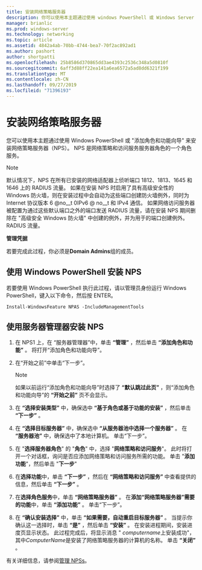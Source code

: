 ```yaml
---
title: 安装网络策略服务器
description: 你可以使用本主题通过使用 windows PowerShell 或 Windows Server 2016 中的添加角色和功能向导来安装网络策略服务器（NPS）
manager: brianlic
ms.prod: windows-server
ms.technology: networking
ms.topic: article
ms.assetid: 4842a4ab-70bb-4744-bea7-70f2ac892ad1
ms.author: pashort
author: shortpatti
ms.openlocfilehash: 25b8586d370865dd3ae4393c2536c348a5d0810f
ms.sourcegitcommit: 6aff3d88ff22ea141a6ea6572a5ad8dd6321f199
ms.translationtype: MT
ms.contentlocale: zh-CN
ms.lasthandoff: 09/27/2019
ms.locfileid: "71396193"
---
```

# <a name="install-network-policy-server"></a>安装网络策略服务器

您可以使用本主题通过使用 Windows PowerShell 或 "添加角色和功能向导" 来安装网络策略服务器（NPS）。 NPS 是网络策略和访问服务服务器角色的一个角色服务。

> [!NOTE]
> 默认情况下，NPS 在所有已安装的网络适配器上侦听端口 1812、1813、1645 和 1646 上的 RADIUS 流量。 如果在安装 NPS 时启用了具有高级安全性的 Windows 防火墙，则在安装过程中会自动为这些端口创建防火墙例外，同时为 Internet 协议版本 6 @no__t 0IPv6 @ no__t 和 IPv4 通信。 如果网络访问服务器被配置为通过这些默认端口之外的端口发送 RADIUS 流量，请在安装 NPS 期间删除在 "高级安全 Windows 防火墙" 中创建的例外，并为用于的端口创建例外。RADIUS 流量。

**管理凭据**

若要完成此过程，你必须是**Domain Admins**组的成员。

## <a name="to-install-nps-by-using-windows-powershell"></a>使用 Windows PowerShell 安装 NPS

若要使用 Windows PowerShell 执行此过程，请以管理员身份运行 Windows PowerShell，键入以下命令，然后按 ENTER。

`Install-WindowsFeature NPAS -IncludeManagementTools`

## <a name="to-install-nps-by-using-server-manager"></a>使用服务器管理器安装 NPS

1.  在 NPS1 上，在 “服务器管理器”中，单击 **“管理”** ，然后单击 **“添加角色和功能”** 。 将打开“添加角色和功能向导”。

2.  在“开始之前”中单击“下一步”。

    > [!NOTE]
    > 如果以前运行“添加角色和功能向导”时选择了 **“默认跳过此页”** ，则“添加角色和功能向导”的 **“开始之前”** 页不会显示。

3.  在 **“选择安装类型”** 中，确保选中 **“基于角色或基于功能的安装”** ，然后单击 **“下一步”** 。

4.  在 **“选择目标服务器”** 中，确保选中 **“从服务器池中选择一个服务器”** 。 在 **“服务器池”** 中，确保选中了本地计算机。 单击“下一步”。

5.  在 "**选择服务器角色**" 的 "**角色**" 中，选择 "**网络策略和访问服务**"。 此时将打开一个对话框，询问是否应添加网络策略和访问服务所需的功能。 单击 "**添加功能**"，然后单击 "**下一步**"

6.  在**选择功能**中，单击 **“下一步”** ，然后在 **“网络策略和访问服务”** 中查看提供的信息，然后单击 **“下一步”** 。

7.  在**选择角色服务**中，单击 **“网络策略服务器”** 。  在**添加“网络策略服务器”需要的功能**中，单击 **“添加功能”** 。 单击“下一步”。

8.  在 **“确认安装选择”** 中，单击 **“如果需要，自动重启目标服务器”** 。 当提示你确认这一选择时，单击 **“是”** ，然后单击 **“安装”** 。 在安装进程期间，安装进度页显示状态。 此过程完成后，将显示消息 " *computername*上安装成功"，其中*ComputerName*是安装了网络策略服务器的计算机的名称。 单击 **“关闭”** 。

有关详细信息，请参阅[管理 NPSs](nps-manage-servers.md)。